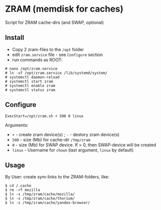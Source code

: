 # ZRAM (memdisk for caches)

Script for ZRAM cache-dirs (and SWAP, optional)

## Install

* Copy 2 zram-files to the `/opt` folder
* edit `zram.service` file - see `Configure` section
* run commands as ROOT:

```shell
# nano /opt/zram.service
# ln -sf /opt/zram.service /lib/systemd/system/
# systemctl daemon-reload
# systemctl start zram
# systemctl enable zram
# systemctl status zram
```

## Configure

`ExecStart=/opt/zram.sh + 500 0 linux`

Arguments:

* `+` - create zram device(s) ; `-` - destory zram device(s)
* `500` - size (Mb) for cache-dir `/tmp/zram`
* `0` - size (Mb) for SWAP device. If > 0, then SWAP-device will be created
* `linux` - Username for `chown` (last argument, `linux` by default)

## Usage

By User: create sym-links to the ZRAM-folders, like:

```shell
$ cd /.cache
$ rm -rf mozilla
$ ln -s /tmp/zram/cache/mozilla/
$ ln -s /tmp/zram/cache/thorium/
$ ln -s /tmp/zram/cache/yandex-browser/
```
